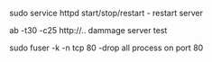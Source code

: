 sudo service httpd start/stop/restart - restart server

ab -t30 -c25 http://.. dammage server test

sudo fuser -k -n tcp 80 -drop all process on port 80
